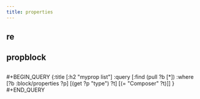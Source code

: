 ```yaml
---
title: properties
---
```


## re
## propblock
##
#+BEGIN_QUERY
{:title [:h2 "myprop list"]
 :query [:find (pull ?b [*])
         :where
         [?b :block/properties ?p]
         [(get ?p "type") ?t]
         [(= "Composer" ?t)]]
 }
#+END_QUERY
